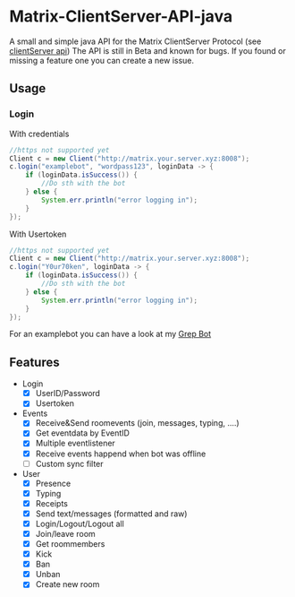 
# Matrix-ClientServer-API-java
A small and simple java API for the Matrix ClientServer Protocol (see [clientServer api](https://matrix.org/docs/spec/client_server/latest))
The API is still in Beta and known for bugs. If you found or missing a feature one you can create a new issue.


## Usage

### Login
With credentials
```java
//https not supported yet
Client c = new Client("http://matrix.your.server.xyz:8008");  
c.login("examplebot", "wordpass123", loginData -> {  
	if (loginData.isSuccess()) {    
		//Do sth with the bot
	} else {  
		System.err.println("error logging in");  
	}
});
```
With Usertoken
```java
//https not supported yet
Client c = new Client("http://matrix.your.server.xyz:8008");  
c.login("Y0ur70ken", loginData -> {  
	if (loginData.isSuccess()) {    
		//Do sth with the bot
	} else {  
		System.err.println("error logging in");  
	}
});
```
For an examplebot you can have a look at my [Grep Bot](https://github.com/JojiiOfficial/Matrix-Grep-Bot/)

## Features

- Login
	-	[x] UserID/Password
	-	[x] Usertoken
	
- Events
	-	[x] Receive&Send roomevents (join, messages, typing, ....)
	-	[x] Get eventdata by EventID
	-	[x] Multiple eventlistener
	-	[x] Receive events happend when bot was offline
	-	[ ] Custom sync filter
- User
    -	[x] Presence
	-	[x] Typing
	-	[x] Receipts
	-	[x] Send text/messages (formatted and raw)
	-	[x] Login/Logout/Logout all
	-	[x] Join/leave room
	-	[x] Get roommembers
	-	[x] Kick
	-	[x] Ban
	-	[x] Unban
	-	[x] Create new room
